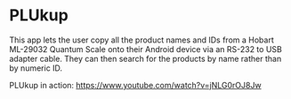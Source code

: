 # PLUkup

This app lets the user copy all the product names and IDs from a Hobart ML-29032 Quantum Scale onto their Android device via an RS-232 to USB adapter cable. They can then search for the products by name rather than by numeric ID.

PLUkup in action: https://www.youtube.com/watch?v=jNLG0rOJ8Jw